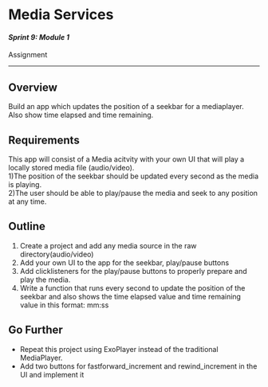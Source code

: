 # Media Services

#### *Sprint 9: Module 1*

Assignment

---


## Overview
Build an app which updates the position of a seekbar for a mediaplayer. Also show time elapsed and time remaining.

## Requirements
This app will consist of a Media acitvity with your own UI that will play a locally stored media file (audio/video).    
1)The position of the seekbar should be updated every second as the media is playing.   
2)The user should be able to play/pause the media and seek to any position at any time. 


## Outline
1. Create a project and add any media source in the raw directory(audio/video)
2. Add your own UI to the app for the seekbar, play/pause buttons
3. Add clicklisteners for the play/pause buttons to properly prepare and play the media.
4. Write a function that runs every second to update the position of the seekbar and also shows the time elapsed value
and time remaining value in this format: mm:ss 

## Go Further
- Repeat this project using ExoPlayer instead of the traditional MediaPlayer.
- Add two buttons for fastforward_increment and rewind_increment in the UI and implement it 
  
